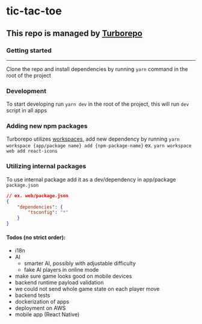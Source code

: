# tic-tac-toe

## This repo is managed by [Turborepo](https://turborepo.org/)

### Getting started

---

Clone the repo and install dependencies by running `yarn` command in the root of the project

### Development

To start developing run `yarn dev` in the root of the project, this will run `dev` script in all apps

### Adding new npm packages

Turborepo utilizes [workspaces](https://classic.yarnpkg.com/lang/en/docs/workspaces/), add new dependency by running `yarn workspace {app/package name} add {npm-package-name}` ex. `yarn workspace web add react-icons`

### Utilizing internal packages

To use internal package add it as a dev/dependency in app/package `package.json`

```json
// ex. web/package.json
{
    "dependencies": {
        "tsconfig": "*"
    }
}
```

#### Todos (no strict order):

-   i18n
-   AI
    -   smarter AI, possibly with adjustable difficulty
    -   fake AI players in online mode
-   make sure game looks good on mobile devices
-   backend runtime payload validation
-   we could not send whole game state on each player move
-   backend tests
-   dockerization of apps
-   deployment on AWS
-   mobile app (React Native)
